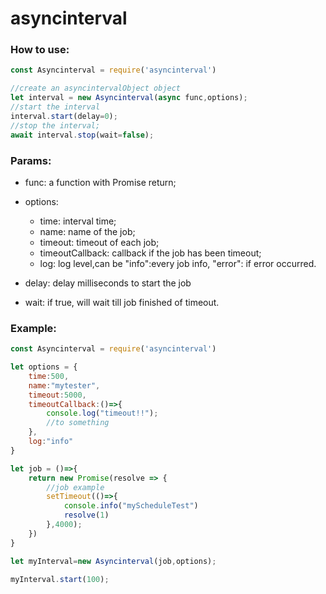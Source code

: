 # asyncinterval

### How to use:
```js
const Asyncinterval = require('asyncinterval')

//create an asyncintervalObject object
let interval = new Asyncinterval(async func,options);
//start the interval
interval.start(delay=0);
//stop the interval;
await interval.stop(wait=false);

```
### Params:
- func: a function with Promise return;
- options:
	- time: interval time;
	- name: name of the job;
	- timeout: timeout of each job;
	- timeoutCallback: callback if the job has been timeout;
	- log: log level,can be "info":every job info, "error": if error occurred.

- delay: delay milliseconds to start the job
- wait: if true, will wait till job finished of timeout.

### Example:
```js
const Asyncinterval = require('asyncinterval')

let options = {
    time:500,
    name:"mytester",
    timeout:5000,
    timeoutCallback:()=>{
        console.log("timeout!!");
        //to something
    },
    log:"info"
}

let job = ()=>{
    return new Promise(resolve => {
        //job example
        setTimeout(()=>{
            console.info("myScheduleTest")
            resolve(1)
        },4000);
    })
}

let myInterval=new Asyncinterval(job,options);

myInterval.start(100);

```